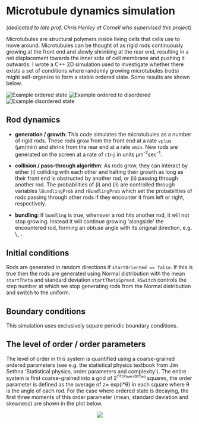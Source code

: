 # Microtubule dynamics simulation

_(dedicated to late prof. Chris Henley at Cornell who supervised this project)_

Microtubules are structural polymers inside living cells that cells use
to move around. Microtubules can be thought of as rigid rods continuously growing
at the front end and slowly shrinking at the rear end, resulting in a net
displacement towards the inner side of cell membrane and pushing it outwards. I wrote a C++ 2D simulation used to investigate whether there exists a set of conditions where randomly growing microtubules (rods) might self-organize to form a stable ordered state. Some results are shown below.

![Example ordered state](https://github.com/igor25/microtubules/blob/master/results/example_results_ordered_state_stable.gif)
![Example ordered to disordered ](https://github.com/igor25/microtubules/blob/master/results/example_results_order_to_disorder.gif)
![Example disordered state](https://github.com/igor25/microtubules/blob/master/results/example_results_disorder_state.gif)

## Rod dynamics

* **generation / growth**: This code simulates the microtubules as a number of rigid rods. These rods
grow from the front end at a rate `vplus` (&mu;m/min) and shrink from the rear
end at a rate `vmin`. New rods are generated on the screen at a rate of `rInj`
in units &mu;m<sup>-2</sup>sec<sup>-1</sup>.

* **collision / pass-through algorithm**:
   As rods grow, they can interact by either (i) colliding with each other and
   halting their growth as long as their front end is obstructed by another
   rod, or (ii) passing through another rod. The probabilities of (i) and (ii)
   are controlled through variables `lBundlingProb` and `rBundlingProb` which
   set the probabilities of rods passing through other rods if they encounter
   it from left or right, respectively.

* **bundling**:
   If `bundling` is true, whenever a rod hits another rod, it will not stop
   growing. Instead it will continue growing 'alongside' the encountered rod,
   forming an obtuse angle with its original direction, e.g. \\_ .


## Initial conditions

Rods are generated in random directions if `startOriented == false`. If this
is true then the rods are generated using Normal distribution with the mean
`startTheta` and standard deviation `startThetaSpread`. `kSwitch` controls
the step number at which we stop generating rods from the Normal distribution
and switch to the uniform.

## Boundary conditions

This simulation uses exclusively square periodic boundary conditions.

## The level of order / order parameters

The level of order in this system is quantified using a coarse-grained
ordered parameters (see e.g. the statistical physics textbook from Jim
Sethna 'Statistical physics, order parameters and complexity'). The entire
system is first coarse-grained into a grid of 2<sup>`fftPowerOfTwo`</sup> squares, the
order parameter is defined as the average of z= exp(i\*&theta;) in each square where
&theta; is the angle of each rod.
For the case where ordered state is decaying, the first three moments of this order parameter (mean, standard deviation and skewness) are shown in the plot below.

<p align="center"><img src="https://github.com/igor25/microtubules/blob/master/results/disordered_to_ordered_moments.png" /></p>
